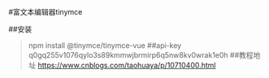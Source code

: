 #富文本编辑器tinymce

##安装
>npm install @tinymce/tinymce-vue
##api-key
>q0gq255v1076qylo3s89kmmwjbrmirp6q5nw8kv0wrak1e0h
##教程地址
>https://www.cnblogs.com/taohuaya/p/10710400.html
